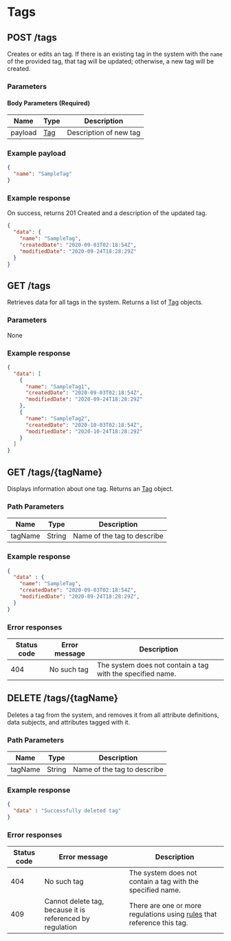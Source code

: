 # Tags


## POST /tags
Creates or edits an tag. If there is an existing tag in the system with the `name` of the provided tag, that tag will be updated; otherwise, a new tag will be created.

### Parameters

#### Body Parameters (Required)
|Name            |Type                           |Description           |
|----------------|-------------------------------|----------------------|
|payload         |[Tag](/glossary/tag)           |Description of new tag|

### Example payload

```json
{
  "name": "SampleTag"
}
```

### Example response
On success, returns 201 Created and a description of the updated tag.

```json
{
  "data": {
    "name": "SampleTag",
    "createdDate": "2020-09-03T02:18:54Z",
    "modifiedDate": "2020-09-24T18:28:29Z"
  }
}
```


## GET /tags
Retrieves data for all tags in the system. Returns a list of [Tag](/glossary/tag) objects.

### Parameters
None

### Example response
```json
{
  "data": [
    {
      "name": "SampleTag1",
      "createdDate": "2020-09-03T02:18:54Z",
      "modifiedDate": "2020-09-24T18:28:29Z"
    },
    {
      "name": "SampleTag2",
      "createdDate": "2020-10-03T02:18:54Z",
      "modifiedDate": "2020-10-24T18:28:29Z"
    }
  ]
}
```

## GET /tags/{tagName}
Displays information about one tag. Returns an [Tag](/glossary/tag) object.

### Path Parameters
|Name            |Type                           |Description                  |
|----------------|-------------------------------|-----------------------------|
|tagName         |String                         |Name of the tag to describe  |

### Example response
```json
{
  "data" : {
    "name": "SampleTag",
    "createdDate": "2020-09-03T02:18:54Z",
    "modifiedDate": "2020-09-24T18:28:29Z",
  }
}
```

### Error responses
|Status code|Error message|Description|
|-----------|-------------|-----------|
|404        |No such tag  |The system does not contain a tag with the specified name.|


## DELETE /tags/{tagName}
Deletes a tag from the system, and removes it from all attribute definitions, data subjects, and attributes tagged with it.

### Path Parameters
|Name            |Type                           |Description                  |
|----------------|-------------------------------|-----------------------------|
|tagName         |String                         |Name of the tag to describe|

### Example response
```json
{
  "data" : "Successfully deleted tag"
}
```

### Error responses
|Status code|Error message|Description|
|-----------|-------------|-----------|
|404        |No such tag  |The system does not contain a tag with the specified name.|
|409        |Cannot delete tag, because it is referenced by regulation|There are one or more regulations using [rules](/tutorials/regulation-rules) that reference this tag.|
